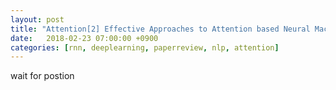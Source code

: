 ```yaml
---
layout: post
title: "Attention[2] Effective Approaches to Attention based Neural Machine Translation(2015) - Review"
date:   2018-02-23 07:00:00 +0900
categories: [rnn, deeplearning, paperreview, nlp, attention]
---
```


wait for postion
